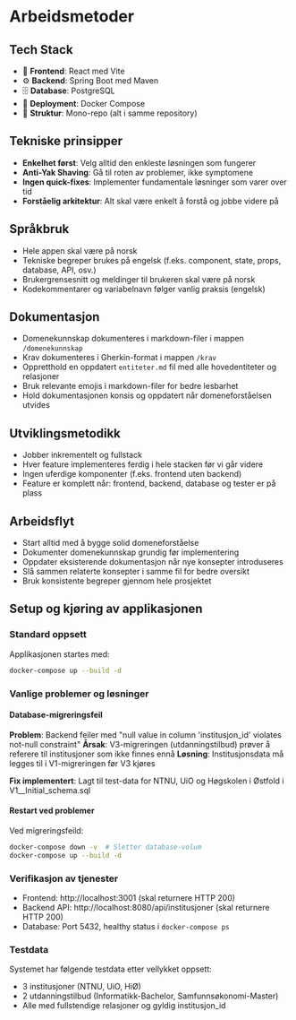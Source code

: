 # Arbeidsmetoder

## Tech Stack
- 🎨 **Frontend**: React med Vite
- ⚙️ **Backend**: Spring Boot med Maven
- 🗄️ **Database**: PostgreSQL
- 🐳 **Deployment**: Docker Compose
- 📁 **Struktur**: Mono-repo (alt i samme repository)

## Tekniske prinsipper
- **Enkelhet først**: Velg alltid den enkleste løsningen som fungerer
- **Anti-Yak Shaving**: Gå til roten av problemer, ikke symptomene
- **Ingen quick-fixes**: Implementer fundamentale løsninger som varer over tid
- **Forståelig arkitektur**: Alt skal være enkelt å forstå og jobbe videre på

## Språkbruk
- Hele appen skal være på norsk
- Tekniske begreper brukes på engelsk (f.eks. component, state, props, database, API, osv.)
- Brukergrensesnitt og meldinger til brukeren skal være på norsk
- Kodekommentarer og variabelnavn følger vanlig praksis (engelsk)

## Dokumentasjon
- Domenekunnskap dokumenteres i markdown-filer i mappen `/domenekunnskap`
- Krav dokumenteres i Gherkin-format i mappen `/krav`
- Oppretthold en oppdatert `entiteter.md` fil med alle hovedentiteter og relasjoner
- Bruk relevante emojis i markdown-filer for bedre lesbarhet
- Hold dokumentasjonen konsis og oppdatert når domeneforståelsen utvides

## Utviklingsmetodikk
- Jobber inkrementelt og fullstack
- Hver feature implementeres ferdig i hele stacken før vi går videre
- Ingen uferdige komponenter (f.eks. frontend uten backend)
- Feature er komplett når: frontend, backend, database og tester er på plass

## Arbeidsflyt
- Start alltid med å bygge solid domeneforståelse
- Dokumenter domenekunnskap grundig før implementering
- Oppdater eksisterende dokumentasjon når nye konsepter introduseres
- Slå sammen relaterte konsepter i samme fil for bedre oversikt
- Bruk konsistente begreper gjennom hele prosjektet

## Setup og kjøring av applikasjonen

### Standard oppsett
Applikasjonen startes med:
```bash
docker-compose up --build -d
```

### Vanlige problemer og løsninger

#### Database-migreringsfeil
**Problem**: Backend feiler med "null value in column 'institusjon_id' violates not-null constraint"
**Årsak**: V3-migreringen (utdanningstilbud) prøver å referere til institusjoner som ikke finnes ennå
**Løsning**: Institusjonsdata må legges til i V1-migreringen før V3 kjøres

**Fix implementert**: Lagt til test-data for NTNU, UiO og Høgskolen i Østfold i V1__Initial_schema.sql

#### Restart ved problemer
Ved migreringsfeild:
```bash
docker-compose down -v  # Sletter database-volum
docker-compose up --build -d
```

### Verifikasjon av tjenester
- Frontend: http://localhost:3001 (skal returnere HTTP 200)
- Backend API: http://localhost:8080/api/institusjoner (skal returnere HTTP 200)
- Database: Port 5432, healthy status i `docker-compose ps`

### Testdata
Systemet har følgende testdata etter vellykket oppsett:
- 3 institusjoner (NTNU, UiO, HiØ)
- 2 utdanningstilbud (Informatikk-Bachelor, Samfunnsøkonomi-Master)
- Alle med fullstendige relasjoner og gyldig institusjon_id